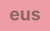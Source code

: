 # eus
<!DOCTYPE html>
<html lang="es">
<head>
    <meta charset="UTF-8" />
    <meta name="viewport" content="width=device-width, initial-scale=1.0" />
    <title>Feliz Cumpleaños</title>
    <link rel="preconnect" href="https://fonts.googleapis.com">
    <link rel="preconnect" href="https://fonts.gstatic.com" crossorigin>
    <link href="https://fonts.googleapis.com/css2?family=Dancing+Script:wght@400;700&family=Lato:ital,wght@0,300;0,400;0,700;1,300&display=swap" rel="stylesheet">
    <style>
        /* Variables CSS para facilitar la personalización de colores */
        :root {
            --primary-bg-color: #ee9ca7; /* Color de fondo principal */
            --text-color: #8b6a60; /* Color del texto general */
            --card-bg-front: #fce4ec; /* Color de fondo de la tarjeta frontal */
            --card-text-front: #d81b60; /* Color del texto de la tarjeta frontal */
            --card-bg-back: #ffccbc; /* Color de fondo de la tarjeta trasera */
            --card-text-back: #e64a19; /* Color del texto de la tarjeta trasera */
            --input-border-color: #ccc; /* Mantener por si se reintroduce un input */
            --button-bg-color: #8b6a60;
            --button-text-color: #ffffff;

            /* Variables adicionales del código proporcionado, consolidadas */
            --secondary-color: #8b6a60; /* Coincide con --text-color */
            --cake-color-dark: #a88679;
            --cake-color-light: #fefae9;
            --candle-color: #ffffff;
            --fire-color-start: rgba(254, 248, 97, 0.5);
            --fire-color-end: rgba(255, 50, 0, 0.1);
            --card-bg: rgba(255, 255, 255, 0.9); /* Fondo de tarjeta, similar a card-bg-front */
            --card-border: #ccc; /* Borde de tarjeta, similar a input-border-color */
        }

        html,
        body {
            width: 100%;
            height: 100%;
            margin: 0;
            padding: 0; /* Asegura que no haya padding por defecto */
            scrollbar-width: none;
            overflow: hidden; /* Mantiene el overflow hidden para la animación del pastel */
            display: flex;
            flex-direction: column; /* Apila los elementos verticalmente */
            justify-content: center; /* Centra el contenido verticalmente */
            align-items: center; /* Centra el contenido horizontalmente */
            font-family: 'Lato', sans-serif; /* Aplica la fuente Lato a todo el cuerpo */
            background: var(--primary-bg-color);
            color: var(--text-color);
        }

        /* Contenedor principal para organizar los elementos */
        .main-content-wrapper {
            display: flex;
            flex-direction: column;
            align-items: center;
            justify-content: center;
            width: 100%;
            max-width: 500px; /* Limita el ancho para mejor legibilidad */
            padding: 20px;
            box-sizing: border-box;
            position: relative; /* Para posicionar la tarjeta */
            flex-grow: 1; /* Permite que este contenedor ocupe el espacio disponible */
        }

        /* Estilos para el contenedor del botón (antes era para la entrada de nombre) */
        .name-input-section {
            display: flex;
            flex-direction: column;
            align-items: center;
            gap: 15px; /* Espacio entre elementos */
            padding: 20px;
            background-color: var(--card-bg); /* Fondo semitransparente */
            border-radius: 15px;
            box-shadow: 0 8px 16px rgba(0, 0, 0, 0.15);
            max-width: 90%;
            box-sizing: border-box;
            z-index: 5;
            margin-bottom: 20px; /* Espacio debajo del contenedor del botón */
        }

        .name-input-section button {
            background-color: var(--button-bg-color);
            color: var(--button-text-color);
            border: none;
            padding: 12px 25px;
            border-radius: 8px;
            font-size: 1.1em;
            cursor: pointer;
            transition: background-color 0.3s ease, transform 0.2s ease;
            box-shadow: 0 4px 8px rgba(0, 0, 0, 0.1);
        }

        .name-input-section button:hover {
            background-color: #6a4f47; /* Tono más oscuro al pasar el ratón */
            transform: translateY(-2px); /* Pequeño efecto de elevación */
        }

        .name-input-section button:active {
            transform: translateY(0);
            box-shadow: 0 2px 4px rgba(0, 0, 0, 0.1);
        }

        /* Estilos para el texto inicial */
        .initial-message-container {
            text-align: center;
            margin-top: 20px;
            margin-bottom: 30px;
            color: var(--text-color);
            font-style: italic;
            z-index: 5;
        }

        .initial-message-container h1 {
            font-size: 2.2em;
            margin: 0.5em 0;
            font-family: 'Dancing Script', cursive;
            color: #d81b60;
        }

        .initial-message-container p {
            font-size: 1.1em;
            margin: 0.3em 0;
        }

        /* Estilos del pastel y la vela */
        .cake-svg-container {
            position: relative;
            width: 200px; /* Ancho SVG */
            height: 500px; /* Alto SVG */
            margin: -10em auto 0 auto;
            z-index: 10;
            /* Añadido para la transición de ocultar */
            transition: opacity 0.5s ease-out, transform 0.5s ease-out;
        }

        .cake-svg-container.hidden-after-click {
            opacity: 0;
            transform: translateY(-500px); /* Mueve el pastel hacia arriba para ocultarlo */
        }


        #cake {
            display: block;
            position: relative;
            width: 100%; /* El SVG ocupa el 100% de su contenedor */
            height: 100%;
        }

        .cake { /* Esta es la vela, no el pastel SVG */
            background: var(--candle-color);
            border-radius: 10px;
            position: absolute;
            top: 370px; /* Ahora la vela queda pegada al pastel SVG */
            left: 50%;
            margin-left: -2.4px;
            margin-top: 0;
            width: 5px;
            height: 35px;
            transform: none;
            backface-visibility: hidden;
            animation: in 500ms 6s ease-out forwards; /* Animación de la vela */
            z-index: 11; /* Asegura que la vela esté sobre el pastel SVG */
        }
        .cake:after,
        .cake:before {
            background: rgba(255, 0, 0, 0.4);
            content: "";
            position: absolute;
            width: 100%;
            height: 2.22px;
        }
        .cake:after { top: 25%; left: 0; }
        .cake:before { top: 45%; left: 0; }

        .fuego {
            border-radius: 100%;
            position: absolute;
            top: -20px;
            left: 50%;
            margin-left: -2.6px;
            width: 6.66px;
            height: 18px;
        }
        .fuego:nth-child(1) { animation: fuego 2s 6.5s infinite; }
        .fuego:nth-child(2) { animation: fuego 1.5s 6.5s infinite; }
        .fuego:nth-child(3) { animation: fuego 1s 6.5s infinite; }
        .fuego:nth-child(4) { animation: fuego 0.5s 6.5s infinite; }
        .fuego:nth-child(5) { animation: fuego 0.2s 6.5s infinite; }

        @keyframes fuego {
            0%, 100% {
                background: var(--fire-color-start);
                box-shadow: 0 0 40px 10px rgba(248, 233, 209, 0.2);
                transform: translateY(0) scale(1);
            }
            50% {
                background: var(--fire-color-end);
                box-shadow: 0 0 40px 20px rgba(248, 233, 209, 0.2);
                transform: translateY(-20px) scale(0);
            }
        }
        @keyframes in {
            to {
                transform: translateY(0);
            }
        }

        /* SVG Cake Paths - Colores */
        #cake .path-bizcocho-3 { fill: var(--cake-color-dark); }
        #cake .path-relleno-2 { fill: var(--secondary-color); }
        #cake .path-bizcocho-2 { fill: var(--cake-color-dark); }
        #cake .path-relleno-1 { fill: var(--secondary-color); }
        #cake .path-bizcocho-1 { fill: var(--cake-color-dark); }
        #cake .path-crema { fill: var(--cake-color-light); }
        #cake .path-base { fill: var(--cake-color-light); } /* Nueva clase para la base */

        /* Estilos para la tarjeta de felicitación (flip card) */
        .birthday-card {
            width: 320px; /* Ancho de la tarjeta */
            height: 450px; /* Alto de la tarjeta */
            perspective: 1000px; /* Necesario para el efecto 3D de volteo */
            cursor: pointer;
            position: absolute; /* Posiciona la tarjeta sobre el contenido inicial */
            top: 50%;
            left: 50%;
            transform: translate(-50%, -50%); /* Centra la tarjeta */
            z-index: 20; /* Asegura que la tarjeta esté encima de todo */
            opacity: 0; /* Inicialmente oculta */
            transform: scale(0.85) translate(-50%, -50%);
            transition: opacity 0.8s cubic-bezier(0.4,0,0.2,1), transform 0.8s cubic-bezier(0.4,0,0.2,1);
            pointer-events: none;
        }

        .birthday-card.visible {
            opacity: 1;
            transform: scale(1) translate(-50%, -50%);
            pointer-events: auto;
        }

        .card-inner {
            width: 100%;
            height: 100%;
            transition: transform 0.8s; /* Animación de volteo */
            transform-style: preserve-3d; /* Permite que los elementos hijos se posicionen en 3D */
            position: relative;
        }

        .birthday-card.flipped .card-inner {
            transform: rotateY(180deg);
        }

        .card-face {
            position: absolute;
            width: 100%;
            height: 100%;
            backface-visibility: hidden; /* Oculta la parte trasera de la cara cuando no está visible */
            border-radius: 15px;
            box-shadow: 0 10px 20px rgba(0, 0, 0, 0.25); /* Sombra más pronunciada */
            display: flex;
            flex-direction: column;
            justify-content: center;
            align-items: center;
            padding: 30px;
            box-sizing: border-box;
            text-align: center;
        }

        .card-front {
            background-color: var(--card-bg-front);
            color: var(--card-text-front);
            font-size: 1.8em;
            font-weight: bold;
            line-height: 1.3;
            font-family: 'Dancing Script', cursive;
        }

        .card-back {
            background-color: var(--card-bg-back);
            color: var(--card-text-back);
            transform: rotateY(180deg);
            font-size: 1.1em;
            line-height: 1.6;
            overflow-y: auto; /* Permite desplazamiento si el mensaje es largo */
        }

        .card-back h3 {
            margin-top: 0;
            color: #ff7043;
            font-size: 1.6em;
            margin-bottom: 15px;
            font-family: 'Dancing Script', cursive;
        }

        .card-back p {
            margin-bottom: 10px;
        }

        .card-signature {
            margin-top: 20px;
            font-size: 0.9em;
            font-weight: bold;
            color: #666;
        }

        /* Estilos para el mensaje de pie de página que siempre se muestra */
        .page-footer-message {
            position: fixed; /* Fijo en la ventana de visualización */
            bottom: 20px; /* A 20px del borde inferior */
            left: 50%;
            transform: translateX(-50%); /* Centrado horizontalmente */
            font-size: 0.9em;
            color: #a0a0a0; /* Un color gris suave */
            text-align: center;
            white-space: nowrap; /* Evita que el texto se rompa en varias líneas */
            z-index: 30; /* Asegura que esté por encima de otros elementos */
            padding: 5px 10px; /* Pequeño padding para que no se pegue a los bordes */
            background-color: rgba(255, 255, 255, 0.3); /* Fondo ligeramente transparente */
            border-radius: 5px;
        }

        /* Clase de utilidad para ocultar/mostrar elementos con JavaScript */
        .hidden {
            display: none !important;
        }

        /* Integración visual pastel + tarjeta */
        .cake-card-wrapper {
            display: flex;
            flex-direction: column;
            align-items: center;
            justify-content: center;
            position: relative;
            width: 200px;
            min-height: 500px;
            margin: 0 auto 30px auto;
        }
        .cake-svg-container {
            position: absolute;
            top: 0;
            left: 0;
            width: 200px;
            height: 500px;
            z-index: 10;
            transition: opacity 0.5s ease-out, transform 0.5s ease-out;
        }
        .cake-svg-container.hidden-after-click {
            opacity: 0;
            transform: translateY(-500px);
        }
        .birthday-card {
            position: absolute;
            top: 0;
            left: 0;
            width: 200px;
            height: 500px;
            z-index: 20;
            opacity: 0;
            transform: scale(0.85) translate(-50%, -50%);
            transition: opacity 0.8s cubic-bezier(0.4,0,0.2,1), transform 0.8s cubic-bezier(0.4,0,0.2,1);
            pointer-events: none;
        }
        .birthday-card.visible {
            opacity: 1;
            transform: scale(1) translate(-50%, -50%);
            pointer-events: auto;
        }
        /* Responsive adjustments mejorados */
        @media (max-width: 768px) {
            .main-content-wrapper {
                padding: 10px;
            }
            .cake-card-wrapper {
                width: 90vw;
                min-width: 0;
                height: 400px;
                max-width: 100vw;
            }
            .cake-svg-container, .birthday-card {
                width: 100%;
                height: 400px;
                left: 50%;
                top: 0;
                transform: translateX(-50%) scale(0.8) translateY(-5em);
            }
            .initial-message-container h1 {
                font-size: 1.8em;
            }
            .initial-message-container p {
                font-size: 0.9em;
            }
            .name-input-section {
                padding: 15px;
                gap: 10px;
            }
            .name-input-section button {
                padding: 10px 20px;
                font-size: 1em;
            }
            .card-front {
                font-size: 1.5em;
            }
            .card-back {
                font-size: 1em;
            }
            .card-back h3 {
                font-size: 1.4em;
            }
            .page-footer-message {
                font-size: 0.8em; /* Ajusta el tamaño de fuente en móviles */
                bottom: 10px;
            }
        }
        @media (max-width: 480px) {
            .cake-card-wrapper {
                width: 98vw;
                height: 260px;
                min-width: 0;
                max-width: 100vw;
            }
            .cake-svg-container, .birthday-card {
                width: 100%;
                height: 260px;
                left: 50%;
                top: 0;
                transform: translateX(-50%) scale(0.6) translateY(-2em);
            }
            .birthday-card {
                min-height: 260px;
            }
        }
    </style>
</head>
<body>
    <!-- Contenedor principal para todo el contenido -->
    <div class="main-content-wrapper">
        <!-- Contenedor integrado de pastel y tarjeta -->
        <div class="cake-card-wrapper">
            <!-- Contenedor del pastel (SVG + vela + flama) -->
            <div class="cake-svg-container" id="cakeSvgContainer">
                <div class="cake">
                    <div class="fuego"></div>
                    <div class="fuego"></div>
                    <div class="fuego"></div>
                    <div class="fuego"></div>
                    <div class="fuego"></div>
                </div>
                <!-- SVG del pastel clásico -->
                <svg id="cake" version="1.1" x="0px" y="0px" width="200px" height="500px" viewBox="0 0 200 500" enable-background="new 0 0 200 500" xml:space="preserve">
          <path fill="#a88679" d="M173.667-13.94c-49.298,0-102.782,0-147.334,0c-3.999,0-4-16.002,0-16.002
          c44.697,0,96.586,0,147.334,0C177.667-29.942,177.668-13.94,173.667-13.94z">
              <animate id="bizcocho_3" attributeName="d" calcMode="spline" keySplines="0 0 1 1; 0 0 1 1" begin="relleno_2.end" dur="0.3s" fill="freeze" values="
                                M173.667-13.94c-49.298,0-102.782,0-147.334,0c-3.999,0-4-16.002,0-16.002
          c44.697,0,96.586,0,147.334,0C177.667-29.942,177.668-13.94,173.667-13.94z
                                ;
                                M173.667,411.567c-47.995,12.408-102.955,12.561-147.334,0
          c-3.848-1.089-0.189-16.089,3.661-15.002c44.836,12.66,90.519,12.753,139.427,0.07
          C173.293,395.631,177.541,410.566,173.667,411.567z
                                ;
                                M173.667,427.569c-49.795,0-101.101,0-147.334,0c-3.999,0-4-16.002,0-16.002
          c46.385,0,97.539,0,147.334,0C177.668,411.567,177.667,427.569,173.667,427.569z
                                " />
          </path>
          <path fill="#8b6a60" d="M100-178.521c1.858,0,3.364,1.506,3.364,3.363c0,0,0,33.17,0,44.227
          c0,19.144,0,57.431,0,76.574c0,10.152,0,40.607,0,40.607c0,1.858-1.506,3.364-3.364,3.364l0,0c-1.858,0-3.364-1.506-3.364-3.364c0,0,0-30.455,0-40.607c0-19.144,0-57.432,0-76.575c0-11.057,0-44.226,0-44.226C96.636-177.015,98.142-178.521,100-178.521
          L100-178.521z">
              <animate id="relleno_2" attributeName="d" calcMode="spline" keySplines="0 0 1 1; 0 0 1 1; 0 0 0.58 1" begin="bizcocho_2.end" dur="0.5s" fill="freeze" values="
                                M100-178.521c1.858,0,3.364,1.506,3.364,3.363c0,0,0,33.17,0,44.227
          c0,19.144,0,57.431,0,76.574c0,10.152,0,40.607,0,40.607c0,1.858-1.506,3.364-3.364,3.364l0,0c-1.858,0-3.364-1.506-3.364-3.364c0,0,0-30.455,0-40.607c0-19.144,0-57.432,0-76.575c0-11.057,0-44.226,0-44.226C96.636-177.015,98.142-178.521,100-178.521
          L100-178.521z
                                ;
                                M100,267.257c1.858,0,3.364,1.506,3.364,3.363c0,0,0,33.17,0,44.227
          c0,19.143,0,57.43,0,76.574c0,10.151,0,40.606,0,40.606c0,1.858-1.506,3.364-3.364,3.364l0,0c-1.858,0-3.364-1.506-3.364-3.364
          c0,0,0-30.455,0-40.606c0-19.145,0-57.432,0-76.576c0-11.057,0-44.225,0-44.225C96.636,268.763,98.142,267.257,100,267.257
          L100,267.257z
                                ;
                                M93.928,405.433c-0.655,6.444-0.102,9.067,2.957,11.798c0,0,8.083,5.571,16.828,3.503
          c18.629-4.406,43.813,6.194,50.792,7.791c14.75,3.375,9.162,6.867,9.162,6.867c-2.412,2.258-58.328,0-73.667,0l0,0
          c-1.858,0-69.995,2.133-73.667,0c0,0-3.337-2.439,6.172-5.992c11.375-4.25,52.875,8.822,47.139-9.442
          c-6.333-20.167,5.226-21.514,5.226-21.514c3.435-0.915,12.78-6.663,10.923-0.546L93.928,405.433z
                                ;
                                M102.242,427.569c5.348,0,14.079,0,17.462,0c0,0,17.026,0,27.504,0
          c19.143,0,20.39-3.797,26.459,0c3,1.877,0,7.823,0,7.823c-2.412,2.258-58.328,0-73.667,0l0,0c-1.858,0-67.187,0-73.667,0
          c0,0-4.125-4.983,0-7.823c5.201-3.58,16.085,0,23.725,0c8.841,0,20.762,0,20.762,0c3.686,0,8.597,0,19.511,0H102.242z
                                " />
          </path>
          <path fill="#a88679" d="M173.667-15.929c-46.512,0-105.486,0-147.334,0c-3.999,0-4-16.002,0-16.002
          c43.566,0,97.96,0,147.334,0C177.667-31.931,177.666-15.929,173.667-15.929z">
              <animate id="bizcocho_2" attributeName="d" calcMode="spline" keySplines="0 0 1 1; 0 0 1 1; 0.25 0 0.58 1" begin="relleno_1.end" dur="0.5s" fill="freeze" values="
                                M173.667-15.929c-46.512,0-105.486,0-147.334,0c-3.999,0-4-16.002,0-16.002
          c43.566,0,97.96,0,147.334,0C177.667-31.931,177.666-15.929,173.667-15.929z
                                ;
                                M173.434,445.393c-47.269,8.001-105.245,8.001-147.334,0c-3.929-0.747-0.692-16.543,3.243-15.824
          c43.828,8.001,92.165,8.001,140.739,0C174.029,428.918,177.377,444.726,173.434,445.393z
                                ;
                                M173.667,449.514c-47.576-5.454-102.799-5.744-147.333,0c-3.966,0.512-3.938-15.297,0-16.002
          c43.683-7.823,97.646-8.026,147.333,0C177.616,434.15,177.642,449.969,173.667,449.514z
                                ;
                                M173.667,451.394c-49.298,0-102.782,0-147.334,0c-3.999,0-4-16.002,0-16.002
          c44.697,0,96.586,0,147.334,0C177.667,435.392,177.668,451.394,173.667,451.394z
                                " />
          </path>
          <path fill="#8b6a60" d="M101.368-73.685c0,12.164,0,15.18,0,28.519c0,22.702,0-13.661,0,8.304c0,14.48,0,18.233,0,30.512
          c0,1.753-2.958,1.847-2.958,0c0-12.68,0-16.277,0-30.401c0-21.983,0,11.66,0-8.305c0-13.027,0-15.992,0-28.628
          C98.411-75.883,101.368-75.592,101.368-73.685z">
              <animate id="relleno_1" attributeName="d" calcMode="spline" keySplines="0 0 1 1; 0 0 1 1; 0 0 0.6 1" begin="bizcocho_1.end" dur="0.5s" fill="freeze" values="
                                M101.368-73.685c0,12.164,0,15.18,0,28.519c0,22.702,0-13.661,0,8.304c0,14.48,0,18.233,0,30.512
          c0,1.753-2.958,1.847-2.958,0c0-12.68,0-26.277,0-40.402c0-21.982,0,31.66,0,11.695c0-13.027,0-65.992,0-78.627
          C98.411,348.686,101.368,348.977,101.368,350.885z
                                ;
                                M128.38,447.567c37.626,6.312,39.303,13.658,26.833,12.833c-22.653-1.499-13.636-0.831-23.302-0.831
          c-14.48,0-17.884,0-30.163,0c-2.087,0-2.068,0-3.915,0c-13.333,0-8.963,0-23.088,0c-11.668,0-14.062,5.995-27.532,1.164
          c-12.629-4.529,38.667-3.167,46.833-17.333C100.077,432.94,105.546,443.736,128.38,447.567z
                                ;
                                M173.667,451.394c2.875,0,2.997,9.257,0,9.131c-22.662-0.956-32.09-0.956-41.756-0.956
          c-14.48,0-17.884,0-30.163,0c-2.087,0-2.068,0-3.915,0c-13.333,0-8.963,0-23.088,0c-11.668,0-34.99-0.294-48.412,1.831
          c-4.109,0.65-3.01-10.006,0-10.006C37.129,451.394,149.379,451.394,173.667,451.394z
                                " />
          </path>
          <path fill="#a88679" d="M173.667,21.571c-33.174,0-111.467,0-147.334,0c-4,0-4-16.002,0-16.002c39.836,0,105.982,0,147.334,0
          C177.668,5.569,177.667,21.571,173.667,21.571z">
              <animate id="bizcocho_1" attributeName="d" calcMode="spline" keySplines="0 0 1 1; 0 0 1 1; 0 0 1 1; 0.25 0 1 1; 0 0 1 1; 0.25 0 0.6 1" begin="2s" dur="0.8s" fill="freeze" values="
                                M173.667,21.571c-33.174,0-111.467,0-147.334,0c-4,0-4-16.002,0-16.002c39.836,0,105.982,0,147.334,0
          C177.668,5.569,177.667,21.571,173.667,21.571z
                                ;
                                M173.667,459.569c-33.197,16.002-110.782,16.002-147.334,0c-3.664-1.604,1.614-15.617,5.337-14.153
          c40.702,16.002,94.289,16.104,136.505,0.103C171.917,444.1,177.271,457.832,173.667,459.569z
                                ;
                                M171.817,475.571c-39.361-3.001-105.438-2.571-143.556,0c-3.991,0.27-7.377-14.736-3.387-15.014
          c41.553-2.888,104.421-3.121,150.51-0.233C179.378,460.574,175.806,475.875,171.817,475.571z
                                ;
                                M171.817,459.564c-38.8-12.188-104.504-13.762-143.556,0c-3.772,1.329-7.961-12.604-4.178-13.905
          c40.864-14.064,105.114-15.52,151.918-0.973C179.822,445.874,175.634,460.762,171.817,459.564z
                                ;
                                M173.667,475.571c-46.376-5.005-105.924-4.003-147.334,0c-3.981,0.385-3.479-15.421,0.479-16.002
          c43.087-6.327,97.705-7.083,146.855,0.438C177.621,460.613,177.644,476,173.667,475.571z
                                ;
                                M173.667,474.117c-46.376,1.866-105.638,2.01-147.334,0c-3.995-0.192-3.52-16.144,0.479-16.002
          c43.794,1.55,96.341,1.541,145.723,0C176.532,457.99,177.663,473.956,173.667,474.117z
                                ;
                                M173.667,475.571c-46.512,0-105.486,0-147.334,0c-3.999,0-4-16.002,0-16.002c43.566,0,97.96,0,147.334,0
          C177.667,459.569,177.666,475.571,173.667,475.571z
                                " />
          </path>
          <path fill="#fefae9" d="M104.812,113.216c0,3.119-2.164,5.67-4.812,5.67c-2.646,0-4.812-2.551-4.812-5.67c0-5.594,0-16.782,0-22.375
        c0-5.143,0-15.427,0-20.568c0-7.333,0-21.998,0-29.33c0-5.523,0-16.569,0-22.092c0-3.295,0-9.885,0-13.181
        C95.188,2.551,97.353,0,100,0c2.648,0,4.812,2.551,4.812,5.669c0,3.248,0,9.743,0,12.991c0,5.428,0,16.284,0,21.711
        c0,7.618,0,22.854,0,30.472c0,4.952,0,14.854,0,19.807C104.812,96.292,104.812,107.576,104.812,113.216z">
              <animate id="crema" attributeName="d" calcMode="spline" keySplines="0 0 1 1; 0 0 1 1; 0 0 1 1; 0.25 0 1 1; 0 0 1 1; 0 0 0.58 1" begin="bizcocho_3.end" dur="2s" fill="freeze" values="
                                M104.812,113.216c0,3.119-2.164,5.67-4.812,5.67c-2.646,0-4.812-2.551-4.812-5.67c0-5.594,0-16.782,0-22.375
        c0-5.143,0-15.427,0-20.568c0-7.333,0-21.998,0-29.33c0-5.523,0-16.569,0-22.092c0-3.295,0-9.885,0-13.181
        C95.188,2.551,97.353,0,100,0c2.648,0,4.812,2.551,4.812,5.669c0,3.248,0,9.743,0,12.991c0,5.428,0,16.284,0,21.711
        c0,7.618,0,22.854,0,30.472c0,4.951,0,14.854,0,19.807C104.812,96.292,104.812,107.576,104.812,113.216z
                                ;
                                M104.812,405.897c0,3.119-2.164,5.67-4.812,5.67c-2.646,0-4.812-2.551-4.812-5.67c0-5.594,0-16.782,0-22.376
        c0-5.143,0-15.426,0-20.568c0-7.332,0-21.997,0-29.33c0-5.522,0-16.568,0-22.092c0-3.295,0-9.885,0-13.181
        c0-3.118,2.165-5.669,4.812-5.669c2.648,0,4.812,2.551,4.812,5.669c0,3.247,0,9.743,0,12.991c0,5.428,0,16.283,0,21.711
        c0,7.618,0,22.854,0,30.473c0,4.951,0,14.854,0,19.807C104.812,388.972,104.812,400.256,104.812,405.897z
                                ;
                                M111.873,411.567c-3.119,0-9.226,0-11.874,0c-2.646,0-7.748,0-10.867,0c-7.086,0-12.698,0-18.292,0
        c-6.592,0-12.871,7.371-19.166,3.008c-10.043-6.961-7.776-10.169,2.991-17.745c12.61-8.873,27.713,1.994,25.919-7.531
        c-2.589-13.742,11.008-14.513,11.365-17.789c0.441-4.051,4.235-11.107,8.051-8.175c3.113,2.393,1.007,8.008,0,13.159
        c-1.871,9.569,8.058,2.113,9.494,14.155c2.592,21.732,21.184-0.675,29.309,7.976c5.216,5.553,18.413,5.552,15.426,12.942
        c-3.131,7.745-15.825-4.369-23.8,2.903C126.261,418.271,118.301,411.567,111.873,411.567z
                                ;
                                M111.873,411.567c-3.119,0-9.226,0-11.874,0c-2.646,0-9.734,4.069-12.853,4.069
        c-7.086,0-10.712-4.069-16.306-4.069c-6.592,0-12.12,6.013-19.166,3.008c-7.053-3.008-7.458,2.026-18.659,1.165
        c-6.832-0.525-7.522-3.034-7.533-6.265c-0.037-10.336,22.073-2.452,36.613-2.628c10.234-0.124,19.856-1.439,37.905-2.102
        c16.642-0.61,32.699,1.552,46.009,1.927c12.438,0.351,29.663-8.99,31.532,3.315c0.773,5.093-5.605,3.342-11.211,9.579
        c-5.093,5.667-7.59-4.605-12.965-3.832c-8.269,1.189-14.962-8.537-22.937-1.265C126.261,418.271,118.301,411.567,111.873,411.567z
                                ;
                                M110.946,413.652c-2.904-1.137-8.405-2.748-12.446-0.97c-6.099,2.685-7.273,10.358-13.253,8.242
        c-7.843-2.775-8.953-5.008-14.546-5.01c-24.653-0.011-4.849,26.507-18.264,26.507c-12.377,0,5.791-33.537-19.422-26.682
        c-7.703,2.095-9.806-0.942-9.817-4.173c-0.037-10.336,24.357-4.544,38.897-4.72c10.234-0.124,19.856-1.439,37.905-2.102
        c16.642-0.61,32.699,1.552,46.009,1.927c12.438,0.351,28.973-8.865,31.532,3.315c1.449,6.896,0.318,15.624-3.874,15.624
        c-7.619,0-1.788-15.192-19.243-7.111c-7.581,3.51-15.963-9.738-26.669,1.066C120.644,426.744,118.381,416.561,110.946,413.652z
                                ;
                                M111.547,413.9c-2.969-0.956-8.775-0.949-13.167-0.5c-14.667,1.5-8.325,16.508-14.667,16.666
        c-6.667,0.166-0.167-13.5-13.013-14.151c-30.471-1.545-5.572,46.651-18.987,46.651c-12.377,0,10.333-50.166-18.667-44.5
        c-7.835,1.531-9.537-1.417-9.548-4.647c-0.037-10.336,23.675-5.177,38.215-5.353c10.234-0.124,20.618-1.671,38.667-2.333
        c16.642-0.61,32.023,1.458,45.333,1.833c12.438,0.351,33.819-8.431,33.199,4.001c-0.532,10.666,0.414,26.166-5.245,25.833
        c-7.606-0.447-2.954-31.5-19.243-18.899c-7.985,6.177-17.658-5.969-27.377,5.732C118.88,434.066,121.38,417.067,111.547,415.233z
                                ;
                                M111.547,415.233c-6.667-0.834-9.667,4.667-13.833,3.333c-19.649-6.291-8.158,22.176-14.5,22.334
        c-6.667,0.166,2.833-18-13.333-22.167c-29.544-7.615-9.667,43.833-20.167,43.833c-10.333,0,8.004-55.006-16.833-39
        c-7.5,4.833-9.508-3.78-9.299-7.004c0.799-12.329,23.592-7.153,38.132-7.329c10.234-0.124,20.238-1.505,38.287-2.167
        c16.642-0.61,32.903,1.125,46.213,1.5c12.438,0.351,35.058-5.579,31.863,6.451c-5.532,20.833,1.25,28.216-4.409,27.883
        c-7.606-0.447-6.058-37.895-20.62-23.333c-10.167,10.166-15.972-0.747-25,12C119.547,443.568,121.798,416.515,111.547,415.233z
                                " />
          </path>
          <rect x="10" y="475.571" fill="#fefae9" width="180" height="4" />
        </svg>
            </div>

            <!-- Tarjeta de felicitación (inicialmente oculta) -->
            <div id="birthdayCard" class="birthday-card hidden">
                <div class="card-inner">
                    <div class="card-face card-front">
                        <p>¡Haz clic para ver tu sorpresa!</p>
                    </div>
                    <div class="card-face card-back">
                        <h3 id="cardGreeting">¡Feliz Cumpleaños!</h3>
                        <p>
                            En este día tan especial, quiero enviarte mis mejores deseos y un abrazo enorme.
                            Que la alegría te acompañe en cada momento y que este nuevo año de vida esté
                            lleno de bendiciones, éxitos y mucha felicidad.
                        </p>
                        <p>
                            Aunque no podamos estar juntos físicamente, mi cariño y mis pensamientos
                            están contigo. ¡Que disfrutes cada instante de tu celebración!
                        </p>
                        <p class="card-signature">Con todo mi afecto,<br> [Tu Nombre]</p>
                    </div>
                </div>
            </div>
        </div>

        <!-- Vista inicial con mensaje y botón -->
        <div id="initialView" class="initial-view-content">
            <div class="initial-message-container">
                <h1>¡Feliz Cumpleaños!</h1>
                <p>Prepárate para una pequeña sorpresa...</p>
            </div>
            <div class="name-input-section">
                <!-- Botón directo para mostrar la sorpresa -->
                <button onclick="showSurprise()">¡Haz clic aquí para tu sorpresa!</button>
            </div>
        </div>
    </div>

    <!-- Mensaje de pie de página - siempre visible -->
    <div id="pageFooterMessage" class="page-footer-message">
        Hecho con ❤️ y un poco de magia para ti.
    </div>

    <script>
        const birthdayCard = document.getElementById('birthdayCard');
        const initialView = document.getElementById('initialView');
        const cakeSvgContainer = document.getElementById('cakeSvgContainer');

        // Función para mostrar la tarjeta directamente al hacer clic en el botón
        function showSurprise() {
            initialView.classList.add('hidden'); // Oculta la vista inicial (mensaje y botón)
            // Oculta el pastel con una transición
            cakeSvgContainer.classList.add('hidden-after-click');
            // Espera a que termine la animación del pastel antes de mostrar la tarjeta
            setTimeout(() => {
                birthdayCard.classList.remove('hidden');
                setTimeout(() => {
                    birthdayCard.classList.add('visible');
                }, 50); // Pequeño delay para que el fade/zoom sea visible
            }, 550); // Espera a que el pastel termine de ocultarse
        }

        // Función para voltear la tarjeta al hacer clic
        birthdayCard.addEventListener('click', function() {
            this.classList.toggle('flipped');
        });

        // Ocultar la tarjeta de cumpleaños al cargar la página
        // El pastel ya es visible por defecto en el HTML/CSS
        document.addEventListener('DOMContentLoaded', () => {
            birthdayCard.classList.add('hidden'); // Oculta la tarjeta al inicio
        });
    </script>
</body>
</html>

